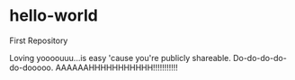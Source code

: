 # hello-world
First Repository

Loving yoooouuu...is easy 'cause you're publicly shareable.  Do-do-do-do-do-dooooo.  AAAAAAHHHHHHHHHHH!!!!!!!!!!!
